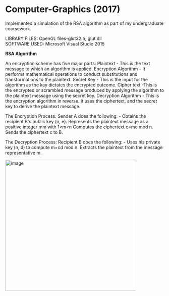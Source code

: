 # Computer-Graphics (2017)
Implemented a simulation of the RSA algorithm as part of my undergraduate coursework.

LIBRARY FILES: OpenGL files-glut32.h, glut.dll  
SOFTWARE USED: Microsoft Visual Studio 2015
 
**RSA Algorithm**

An encryption scheme has five major parts:
Plaintext - This is the text message to which an algorithm is applied.
Encryption Algorithm – It performs mathematical operations to conduct substitutions and transformations to the plaintext.
Secret Key - This is the input for the algorithm as the key dictates the encrypted outcome.
Cipher text -This is the encrypted or scrambled message produced by applying the algorithm to the plaintext message using the secret key.
Decryption Algorithm - This is the encryption algorithm in reverse. It uses the ciphertext, and the secret key to derive the plaintext message.


The Encryption Process: Sender A does the following: -
Obtains the recipient B's public key (n, e).
Represents the plaintext message as a positive integer mm with 1<m<n 
Computes the ciphertext c=me mod n.
Sends the ciphertext c to B.

                                                                     
The Decryption Process: Recipient B does the following: -
Uses his private key (n, d) to compute m=cd mod n.
Extracts the plaintext from the message representative m.

<img width="415" alt="image" src="https://user-images.githubusercontent.com/101902620/172510393-e89dbf31-b8cf-42dc-a3eb-7a56fc608283.png">


